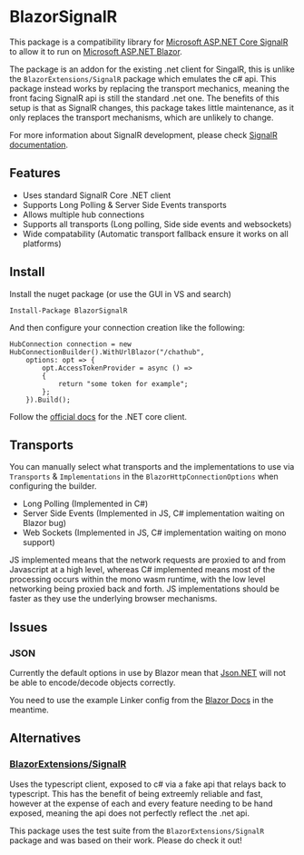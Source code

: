 # BlazorSignalR
This package is a compatibility library for [Microsoft ASP.NET Core SignalR](https://github.com/aspnet/SignalR) to allow it to run on [Microsoft ASP.NET Blazor](https://github.com/aspnet/Blazor).

The package is an addon for the existing .net client for SingalR, this is unlike the ```BlazorExtensions/SignalR``` package which emulates the c# api. This package instead works by replacing the transport mechanics, meaning the front facing SignalR api is still the standard .net one. The benefits of this setup is that as SignalR changes, this package takes little maintenance, as it only replaces the transport mechanisms, which are unlikely to change.

For more information about SignalR development, please check [SignalR documentation](https://docs.microsoft.com/en-us/aspnet/core/signalr/introduction?view=aspnetcore-2.1).

## Features

- Uses standard SignalR Core .NET client
- Supports Long Polling & Server Side Events transports
- Allows multiple hub connections
- Supports all transports (Long polling, Side side events and websockets)
- Wide compatability (Automatic transport fallback ensure it works on all platforms)

## Install

Install the nuget package (or use the GUI in VS and search)
```
Install-Package BlazorSignalR
```

And then configure your connection creation like the following:

```
HubConnection connection = new HubConnectionBuilder().WithUrlBlazor("/chathub",
    options: opt => {
        opt.AccessTokenProvider = async () =>
        {
            return "some token for example";
        };
    }).Build();
```

Follow the [official docs](https://docs.microsoft.com/en-us/aspnet/core/signalr/dotnet-client?view=aspnetcore-2.1) for the .NET core client.

## Transports
You can manually select what transports and the implementations to use via ```Transports``` & ```Implementations``` in the ```BlazorHttpConnectionOptions``` when configuring the builder.

- Long Polling (Implemented in C#)
- Server Side Events (Implemented in JS, C# implementation waiting on Blazor bug)
- Web Sockets (Implemented in JS, C# implementation waiting on mono support)

JS implemented means that the network requests are proxied to and from Javascript at a high level, whereas C# implemented means most of the processing occurs within the mono wasm runtime, with the low level networking being proxied back and forth. JS implementations should be faster as they use the underlying browser mechanisms.

## Issues

### JSON
Currently the default options in use by Blazor mean that [Json.NET](https://github.com/csnewman/BlazorSignalR) will not be able to encode/decode objects correctly. 

You need to use the example Linker config from the [Blazor Docs](https://blazor.net/docs/host-and-deploy/configure-linker.html) in the meantime.

## Alternatives

### [BlazorExtensions/SignalR](https://github.com/BlazorExtensions/SignalR)
Uses the typescript client, exposed to c# via a fake api that relays back to typescript. This has the benefit of being extreemly reliable and fast, however at the expense of each and every feature needing to be hand exposed, meaning the api does not perfectly reflect the .net api.

This package uses the test suite from the ```BlazorExtensions/SignalR``` package and was based on their work. Please do check it out!
